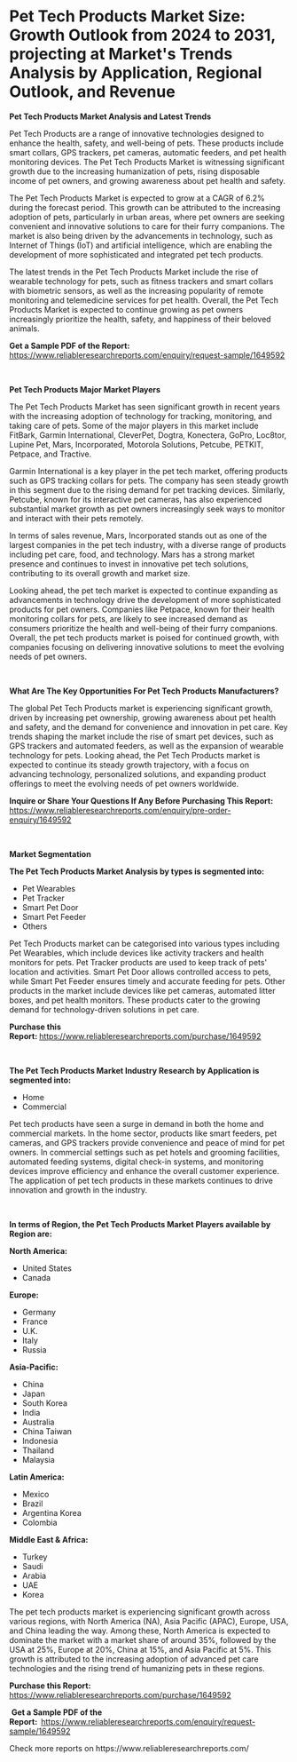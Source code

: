 <p><h1>Pet Tech Products Market Size: Growth Outlook from 2024 to 2031, projecting at Market's Trends Analysis by Application, Regional Outlook, and Revenue</h1></p><p><strong>Pet Tech Products Market Analysis and Latest Trends</strong></p>
<p><p>Pet Tech Products are a range of innovative technologies designed to enhance the health, safety, and well-being of pets. These products include smart collars, GPS trackers, pet cameras, automatic feeders, and pet health monitoring devices. The Pet Tech Products Market is witnessing significant growth due to the increasing humanization of pets, rising disposable income of pet owners, and growing awareness about pet health and safety.</p><p>The Pet Tech Products Market is expected to grow at a CAGR of 6.2% during the forecast period. This growth can be attributed to the increasing adoption of pets, particularly in urban areas, where pet owners are seeking convenient and innovative solutions to care for their furry companions. The market is also being driven by the advancements in technology, such as Internet of Things (IoT) and artificial intelligence, which are enabling the development of more sophisticated and integrated pet tech products.</p><p>The latest trends in the Pet Tech Products Market include the rise of wearable technology for pets, such as fitness trackers and smart collars with biometric sensors, as well as the increasing popularity of remote monitoring and telemedicine services for pet health. Overall, the Pet Tech Products Market is expected to continue growing as pet owners increasingly prioritize the health, safety, and happiness of their beloved animals.</p></p>
<p><strong>Get a Sample PDF of the Report:&nbsp;</strong> <a href="https://www.reliableresearchreports.com/enquiry/request-sample/1649592">https://www.reliableresearchreports.com/enquiry/request-sample/1649592</a></p>
<p>&nbsp;</p>
<p><strong>Pet Tech Products Major Market Players</strong></p>
<p><p>The Pet Tech Products Market has seen significant growth in recent years with the increasing adoption of technology for tracking, monitoring, and taking care of pets. Some of the major players in this market include FitBark, Garmin International, CleverPet, Dogtra, Konectera, GoPro, Loc8tor, Lupine Pet, Mars, Incorporated, Motorola Solutions, Petcube, PETKIT, Petpace, and Tractive.</p><p>Garmin International is a key player in the pet tech market, offering products such as GPS tracking collars for pets. The company has seen steady growth in this segment due to the rising demand for pet tracking devices. Similarly, Petcube, known for its interactive pet cameras, has also experienced substantial market growth as pet owners increasingly seek ways to monitor and interact with their pets remotely.</p><p>In terms of sales revenue, Mars, Incorporated stands out as one of the largest companies in the pet tech industry, with a diverse range of products including pet care, food, and technology. Mars has a strong market presence and continues to invest in innovative pet tech solutions, contributing to its overall growth and market size.</p><p>Looking ahead, the pet tech market is expected to continue expanding as advancements in technology drive the development of more sophisticated products for pet owners. Companies like Petpace, known for their health monitoring collars for pets, are likely to see increased demand as consumers prioritize the health and well-being of their furry companions. Overall, the pet tech products market is poised for continued growth, with companies focusing on delivering innovative solutions to meet the evolving needs of pet owners.</p></p>
<p>&nbsp;</p>
<p><strong>What Are The Key Opportunities For Pet Tech Products Manufacturers?</strong></p>
<p><p>The global Pet Tech Products market is experiencing significant growth, driven by increasing pet ownership, growing awareness about pet health and safety, and the demand for convenience and innovation in pet care. Key trends shaping the market include the rise of smart pet devices, such as GPS trackers and automated feeders, as well as the expansion of wearable technology for pets. Looking ahead, the Pet Tech Products market is expected to continue its steady growth trajectory, with a focus on advancing technology, personalized solutions, and expanding product offerings to meet the evolving needs of pet owners worldwide.</p></p>
<p><strong>Inquire or Share Your Questions If Any Before Purchasing This Report:</strong> <a href="https://www.reliableresearchreports.com/enquiry/pre-order-enquiry/1649592">https://www.reliableresearchreports.com/enquiry/pre-order-enquiry/1649592</a></p>
<p>&nbsp;</p>
<p><strong>Market Segmentation</strong></p>
<p><strong>The Pet Tech Products Market Analysis by types is segmented into:</strong></p>
<p><ul><li>Pet Wearables</li><li>Pet Tracker</li><li>Smart Pet Door</li><li>Smart Pet Feeder</li><li>Others</li></ul></p>
<p><p>Pet Tech Products market can be categorised into various types including Pet Wearables, which include devices like activity trackers and health monitors for pets. Pet Tracker products are used to keep track of pets' location and activities. Smart Pet Door allows controlled access to pets, while Smart Pet Feeder ensures timely and accurate feeding for pets. Other products in the market include devices like pet cameras, automated litter boxes, and pet health monitors. These products cater to the growing demand for technology-driven solutions in pet care.</p></p>
<p><strong>Purchase this Report:&nbsp;</strong><a href="https://www.reliableresearchreports.com/purchase/1649592">https://www.reliableresearchreports.com/purchase/1649592</a></p>
<p>&nbsp;</p>
<p><strong>The Pet Tech Products Market Industry Research by Application is segmented into:</strong></p>
<p><ul><li>Home</li><li>Commercial</li></ul></p>
<p><p>Pet tech products have seen a surge in demand in both the home and commercial markets. In the home sector, products like smart feeders, pet cameras, and GPS trackers provide convenience and peace of mind for pet owners. In commercial settings such as pet hotels and grooming facilities, automated feeding systems, digital check-in systems, and monitoring devices improve efficiency and enhance the overall customer experience. The application of pet tech products in these markets continues to drive innovation and growth in the industry.</p></p>
<p>&nbsp;</p>
<p><strong>In terms of Region, the Pet Tech Products Market Players available by Region are:</strong></p>
<p>
    <p> <strong> North America: </strong>
        <ul>
            <li>United States</li>
            <li>Canada</li>
        </ul>
        </p> 
    <p> <strong> Europe: </strong>
        <ul>
            <li>Germany</li>
            <li>France</li>
            <li>U.K.</li>
            <li>Italy</li>
            <li>Russia</li>
        </ul>
        </p> 
    <p> <strong> Asia-Pacific: </strong>
        <ul>
            <li>China</li>
            <li>Japan</li>
            <li>South Korea</li>
            <li>India</li>
            <li>Australia</li>
            <li>China Taiwan</li>
            <li>Indonesia</li>
            <li>Thailand</li>
            <li>Malaysia</li>
        </ul>
        </p> 
    <p> <strong> Latin America: </strong>
        <ul>
            <li>Mexico</li>
            <li>Brazil</li>
            <li>Argentina Korea</li>
            <li>Colombia</li>
        </ul>
        </p> 
    <p> <strong> Middle East & Africa: </strong>
        <ul>
            <li>Turkey</li>
            <li>Saudi</li>
            <li>Arabia</li>
            <li>UAE</li>
            <li>Korea</li>
        </ul>
    </p>
    </p>
<p><p>The pet tech products market is experiencing significant growth across various regions, with North America (NA), Asia Pacific (APAC), Europe, USA, and China leading the way. Among these, North America is expected to dominate the market with a market share of around 35%, followed by the USA at 25%, Europe at 20%, China at 15%, and Asia Pacific at 5%. This growth is attributed to the increasing adoption of advanced pet care technologies and the rising trend of humanizing pets in these regions.</p></p>
<p><strong>Purchase this Report: </strong><a href="https://www.reliableresearchreports.com/purchase/1649592">https://www.reliableresearchreports.com/purchase/1649592</a></p>
<p>&nbsp;<strong>Get a Sample PDF of the Report:&nbsp;&nbsp;</strong><a href="https://www.reliableresearchreports.com/enquiry/request-sample/1649592">https://www.reliableresearchreports.com/enquiry/request-sample/1649592</a></p>
<p><strong></strong></p>
<p>Check more reports on https://www.reliableresearchreports.com/</p>